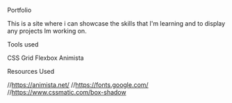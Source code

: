 Portfolio

This is a site where i can showcase the skills that I'm learning and to display any projects Im working on.

Tools used

CSS Grid 
Flexbox
Animista


Resources Used

//https://animista.net/
//https://fonts.google.com/ 
//https://www.cssmatic.com/box-shadow

